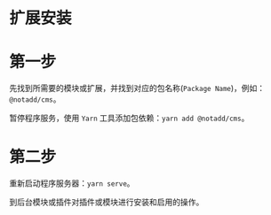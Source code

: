 # 扩展安装

# 第一步

先找到所需要的模块或扩展，并找到对应的包名称(```Package Name```)，例如：```@notadd/cms```。

暂停程序服务，使用 ```Yarn``` 工具添加包依赖：```yarn add @notadd/cms```。

# 第二步

重新启动程序服务器：```yarn serve```。

到后台模块或插件对插件或模块进行安装和启用的操作。
